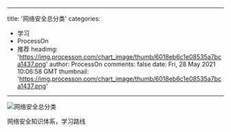 
---
title: '网络安全总分类'
categories: 
 - 学习
 - ProcessOn
 - 推荐
headimg: 'https://img.processon.com/chart_image/thumb/6018eb6c1e08535a7bca1437.png'
author: ProcessOn
comments: false
date: Fri, 28 May 2021 10:06:58 GMT
thumbnail: 'https://img.processon.com/chart_image/thumb/6018eb6c1e08535a7bca1437.png'
---

<div>   
<img class="thumb" alt="网络安全总分类" src="https://img.processon.com/chart_image/thumb/6018eb6c1e08535a7bca1437.png" referrerpolicy="no-referrer">
<p>网络安全知识体系，学习路线</p>  
</div>
            